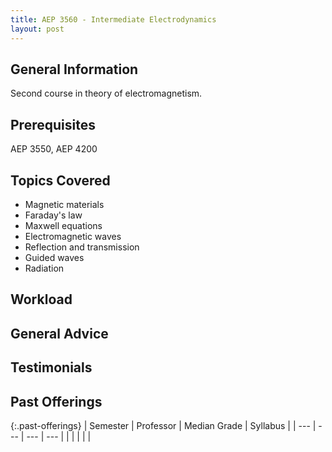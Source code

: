 ```yaml
---
title: AEP 3560 - Intermediate Electrodynamics
layout: post
---
```


<link rel="stylesheet" href="/main.css">

## General Information

Second course in theory of electromagnetism.

## Prerequisites

AEP 3550, AEP 4200

## Topics Covered

 - Magnetic materials
 - Faraday's law
 - Maxwell equations
 - Electromagnetic waves
 - Reflection and transmission
 - Guided waves
 - Radiation

## Workload



## General Advice


  
## Testimonials



## Past Offerings

{:.past-offerings}
| Semester | Professor | Median Grade | Syllabus |
| --- | --- | --- | --- |
|  |  |  |  |
